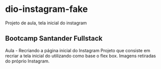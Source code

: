 # dio-instagram-fake
Projeto de aula, tela inicial do instagram

## Bootcamp Santander Fullstack

Aula - Recriando a página inicial do Instagram
Projeto que consiste em recriar a tela inicial do utilizando como base o flex box.
Imagens retiradas do próprio Instagram.
